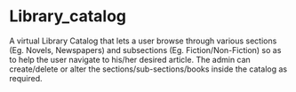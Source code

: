 # Library_catalog
A virtual Library Catalog that lets a user browse through various sections (Eg. Novels, Newspapers) and subsections (Eg. Fiction/Non-Fiction) so as to help the user navigate to his/her desired article. The admin can create/delete or alter the sections/sub-sections/books inside the catalog as required. 
